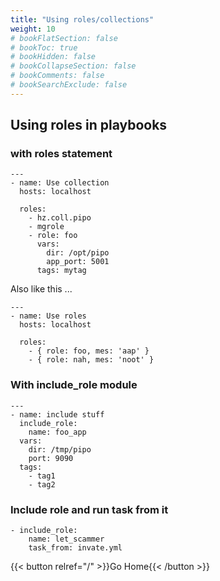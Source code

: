 ```yaml
---
title: "Using roles/collections"
weight: 10 
# bookFlatSection: false
# bookToc: true
# bookHidden: false
# bookCollapseSection: false
# bookComments: false
# bookSearchExclude: false
---
```



## Using roles in playbooks

### with roles statement

```
---
- name: Use collection
  hosts: localhost

  roles:
    - hz.coll.pipo
    - mgrole
    - role: foo
      vars:
        dir: /opt/pipo
        app_port: 5001
      tags: mytag
```

Also like this ...

```
---
- name: Use roles
  hosts: localhost

  roles:
    - { role: foo, mes: 'aap' }
    - { role: nah, mes: 'noot' }
```     


### With include_role module

```
---
- name: include stuff
  include_role:
    name: foo_app
  vars:
    dir: /tmp/pipo
    port: 9090
  tags: 
    - tag1
    - tag2
```

### Include role and run task from it

```
- include_role:
    name: let_scammer
    task_from: invate.yml
```

{{< button relref="/" >}}Go Home{{< /button >}}
